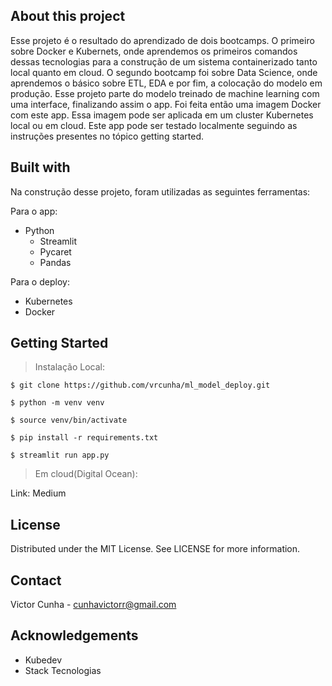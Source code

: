 ## About this project

Esse projeto é o resultado do aprendizado de dois bootcamps. O primeiro sobre Docker e Kubernets, onde aprendemos os primeiros comandos dessas tecnologias para a construção de um sistema containerizado tanto local quanto em cloud. O segundo bootcamp foi sobre Data Science, onde aprendemos o básico sobre ETL, EDA e por fim, a colocação do modelo em produção.
Esse projeto parte do modelo treinado de machine learning com uma interface, finalizando assim o app. Foi feita então uma imagem Docker com este app. Essa imagem pode ser aplicada em um cluster Kubernetes local ou em cloud.
Este app pode ser testado localmente seguindo as instruções presentes no tópico getting started.

## Built with
Na construção desse projeto, foram utilizadas as seguintes ferramentas:

Para o app:
  + Python
    + Streamlit
    + Pycaret
    + Pandas

Para o deploy:
   + Kubernetes
   + Docker

## Getting Started

> Instalação Local:

`$ git clone https://github.com/vrcunha/ml_model_deploy.git`


`$ python -m venv venv`


`$ source venv/bin/activate`


`$ pip install -r requirements.txt`


`$ streamlit run app.py`


> Em cloud(Digital Ocean):

Link: Medium

## License

Distributed under the MIT License. See LICENSE for more information.

## Contact

Victor Cunha - cunhavictorr@gmail.com

## Acknowledgements

- Kubedev
- Stack Tecnologias